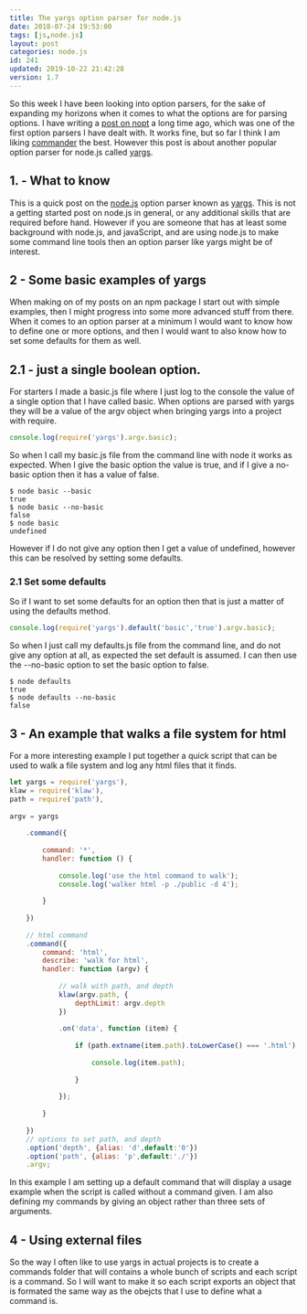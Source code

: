 ```yaml
---
title: The yargs option parser for node.js
date: 2018-07-24 19:53:00
tags: [js,node.js]
layout: post
categories: node.js
id: 241
updated: 2019-10-22 21:42:28
version: 1.7
---
```


So this week I have been looking into option parsers, for the sake of expanding my horizons when it comes to what the options are for parsing options. I have writing a [post on nopt](/2017/05/05/nodejs-nopt/) a long time ago, which was one of the first option parsers I have dealt with. It works fine, but so far I think I am liking [commander](/2018/07/10/nodejs-commander/) the best. However this post is about another popular option parser for node.js called [yargs](https://www.npmjs.com/package/yargs).

<!-- more -->

## 1. - What to know

This is a quick post on the [node.js](https://nodejs.org/en/) option parser known as [yargs](https://www.npmjs.com/package/yargs). This is not a getting started post on node.js in general, or any additional skills that are required before hand. However if you are someone that has at least some background with node.js, and javaScript, and are using node.js to make some command line tools then an option parser like yargs might be of interest.

## 2 - Some basic examples of yargs

When making on of my posts on an npm package I start out with simple examples, then I might progress into some more advanced stuff from there. When it comes to an option parser at a minimum I would want to know how to define one or more options, and then I would want to also know how to set some defaults for them as well.

## 2.1 - just a single boolean option.

For starters I made a basic.js file where I just log to the console the value of a single option that I have called basic. When options are parsed with yargs they will be a value of the argv object when bringing yargs into a project with require.

```js
console.log(require('yargs').argv.basic);
```

So when I call my basic.js file from the command line with node it works as expected. When I give the basic option the value is true, and if I give a no-basic option then it has a value of false.

```
$ node basic --basic
true
$ node basic --no-basic
false
$ node basic
undefined
```

However if I do not give any option then I get a value of undefined, however this can be resolved by setting some defaults.

### 2.1 Set some defaults

So if I want to set some defaults for an option then that is just a matter of using the defaults method.

```js
console.log(require('yargs').default('basic','true').argv.basic);
```

So when I just call my defaults.js file from the command line, and do not give any option at all, as expected the set default is assumed. I can then use the --no-basic option to set the basic option to false.

```
$ node defaults
true
$ node defaults --no-basic
false
```

## 3 - An example that walks a file system for html

For a more interesting example I put together a quick script that can be used to walk a file system and log any html files that it finds.

```js
let yargs = require('yargs'),
klaw = require('klaw'),
path = require('path'),
 
argv = yargs
 
    .command({
 
        command: '*',
        handler: function () {
 
            console.log('use the html command to walk');
            console.log('walker html -p ./public -d 4');
 
        }
 
    })
 
    // html command
    .command({
        command: 'html',
        describe: 'walk for html',
        handler: function (argv) {
 
            // walk with path, and depth
            klaw(argv.path, {
                depthLimit: argv.depth
            })
 
            .on('data', function (item) {
 
                if (path.extname(item.path).toLowerCase() === '.html') {
 
                    console.log(item.path);
 
                }
 
            });
 
        }
 
    })
    // options to set path, and depth
    .option('depth', {alias: 'd',default:'0'})
    .option('path', {alias: 'p',default:'./'})
    .argv;
```

 In this example I am setting up a default command that will display a usage example when the script is called without a command given. I am also defining my commands by giving an object rather than three sets of arguments.

## 4 - Using external files

So the way I often like to use yargs in actual projects is to create a commands folder that will contains a whole bunch of scripts and each script is a command. So I will want to make it so each script exports an object that is formated the same way as the obejcts that I use to define what a command is.